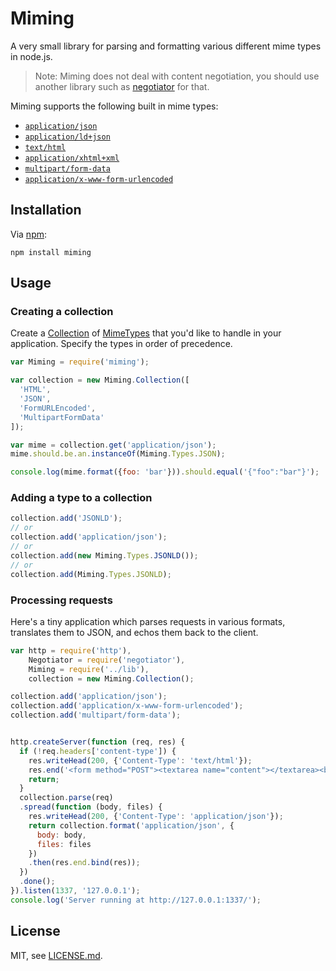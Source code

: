# Miming

A very small library for parsing and formatting various different mime types in node.js.

> Note: Miming does not deal with content negotiation, you should use another library such as [negotiator](https://www.npmjs.org/package/negotiator) for that.

Miming supports the following built in mime types:

- [`application/json`](./lib/types/json.js)
- [`application/ld+json`](./lib/types/jsonld.js)
- [`text/html`](./lib/types/html.js)
- [`application/xhtml+xml`](./lib/types/xhtml.js)
- [`multipart/form-data`](./lib/types/multipart-form-data.js)
- [`application/x-www-form-urlencoded`](./lib/types/form-urlencoded.js)

## Installation

Via [npm](https://npmjs.org/package/miming):

```
npm install miming
```


## Usage


### Creating a collection

Create a [Collection](./lib/collection.js) of [MimeTypes](./lib/mime-type.js) that you'd like to handle in your
application. Specify the types in order of precedence.

```js
var Miming = require('miming');

var collection = new Miming.Collection([
  'HTML',
  'JSON',
  'FormURLEncoded',
  'MultipartFormData'
]);

var mime = collection.get('application/json');
mime.should.be.an.instanceOf(Miming.Types.JSON);

console.log(mime.format({foo: 'bar'})).should.equal('{"foo":"bar"}');

```

###  Adding a type to a collection

```js
collection.add('JSONLD');
// or
collection.add('application/json');
// or
collection.add(new Miming.Types.JSONLD());
// or
collection.add(Miming.Types.JSONLD);
```

### Processing requests

Here's a tiny application which parses requests in various formats, translates them
to JSON, and echos them back to the client.

```js
var http = require('http'),
    Negotiator = require('negotiator'),
    Miming = require('../lib'),
    collection = new Miming.Collection();

collection.add('application/json');
collection.add('application/x-www-form-urlencoded');
collection.add('multipart/form-data');


http.createServer(function (req, res) {
  if (!req.headers['content-type']) {
    res.writeHead(200, {'Content-Type': 'text/html'});
    res.end('<form method="POST"><textarea name="content"></textarea><br><button type="submit">Go</button></form>');
    return;
  }
  collection.parse(req)
  .spread(function (body, files) {
    res.writeHead(200, {'Content-Type': 'application/json'});
    return collection.format('application/json', {
      body: body,
      files: files
    })
    .then(res.end.bind(res));
  })
  .done();
}).listen(1337, '127.0.0.1');
console.log('Server running at http://127.0.0.1:1337/');
```

## License

MIT, see [LICENSE.md](./LICENSE.md).